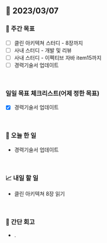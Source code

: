 ## 📅 2023/03/07


### 👏 주간 목표

- [ ] 클린 아키텍쳐 스터디 - 8장까지
- [ ] 사내 스터디 - 개발 및 리뷰
- [ ] 사내 스터디 - 이펙티브 자바 item15까지
- [ ] 경력기술서 업데이트

<br/>

### 일일 목표 체크리스트(어제 정한 목표)

- [x] 경력기술서 업데이트

<br/>

### 💯 오늘 한 일

- 경력기술서 업데이트

<br/>

### 📈 내일 할 일

- 클린 아키텍쳐 8장 읽기
  
<br/>

### 🤔 간단 회고

- .
 

